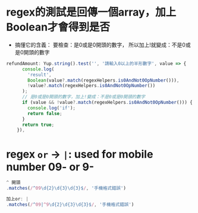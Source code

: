 # regex的測試是回傳一個array，加上Boolean才會得到是否

- 搞懂它的含義：
要檢查：是0或是0開頭的數字，
所以加上!就變成：不是0或是0開頭的數字

```jsx
refundAmount: Yup.string().test('', '請輸入0以上的半形數字', value => {
      console.log(
        'result',
        Boolean(value?.match(regexHelpers.is0AndNot0OpNumber())),
        !value?.match(regexHelpers.is0AndNot0OpNumber())
      );
      // 是0或是0開頭的數字，加上!變成：不是0或是0開頭的數字
      if (value && !value?.match(regexHelpers.is0AndNot0OpNumber())) {
        console.log('if');
        return false;
      }
      return true;
    }),
```


# regex `or` -> `|`: used for mobile number 09- or 9-

```jsx
^ 開頭
.matches(/^09\d{2}\d{3}\d{3}$/, '手機格式錯誤')

加上or: |
.matches(/^09|^9\d{2}\d{3}\d{3}$/, '手機格式錯誤')
```

